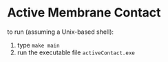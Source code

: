 # Active Membrane Contact

to run (assuming a Unix-based shell):
1. type ```make main```
2. run the executable file ```activeContact.exe```

